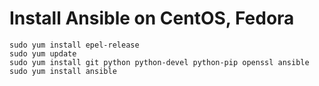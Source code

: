 # Install Ansible on CentOS, Fedora


```
sudo yum install epel-release
sudo yum update
sudo yum install git python python-devel python-pip openssl ansible
sudo yum install ansible
```


